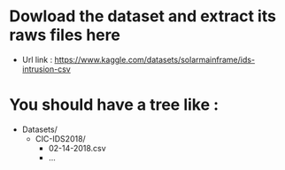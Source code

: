 # Dowload the dataset and extract its raws files here

- Url link : https://www.kaggle.com/datasets/solarmainframe/ids-intrusion-csv

# You should have a tree like : 
- Datasets/
  - CIC-IDS2018/
    - 02-14-2018.csv
    - ...
   
